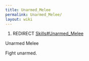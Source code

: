```yaml
---
title: Unarmed_Melee
permalink: Unarmed_Melee/
layout: wiki
---
```


1.  REDIRECT [Skills\#Unarmed\_Melee](Unarmed_Melee "wikilink")

Unarmed Melee

Fight unarmed.
